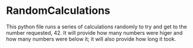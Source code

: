 # RandomCalculations
This python file runs a series of calculations randomly to try and get to the number requested, 42. It will provide how many numbers were higer and how many numbers were below it; it will also provide how long it took. 

